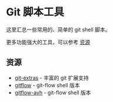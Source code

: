 # Git 脚本工具

这里汇总一些常用的、简单的 git shell 脚本。

更多功能强大的工具，可以参考 [资源](libtest.md#资源)

## 资源

* [git-extras](https://github.com/tj/git-extras) - 丰富的 git 扩展支持
* [gitflow](https://github.com/nvie/gitflow) - git-flow shell 版本
* [gitflow-avh](https://github.com/petervanderdoes/gitflow-avh) - git-flow shell 版本

